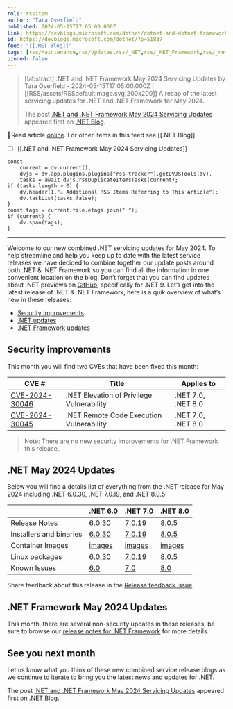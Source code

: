 ```yaml
---
role: rssitem
author: "Tara Overfield"
published: 2024-05-15T17:05:00.000Z
link: https://devblogs.microsoft.com/dotnet/dotnet-and-dotnet-framework-may-2024-servicing-updates/
id: https://devblogs.microsoft.com/dotnet/?p=51837
feed: "[[․NET Blog]]"
tags: [rss/Maintenance,rss/Updates,rss/_NET,rss/_NET_Framework,rss/_net_framework]
pinned: false
---
```


> [!abstract] .NET and .NET Framework May 2024 Servicing Updates by Tara Overfield - 2024-05-15T17:05:00.000Z
> <span class="rss-image">![[RSS/assets/RSSdefaultImage.svg|200x200]]</span>
> A recap of the latest servicing updates for .NET and .NET Framework for May 2024.
> 
> The post [.NET and .NET Framework May 2024 Servicing Updates](https://devblogs.microsoft.com/dotnet/dotnet-and-dotnet-framework-may-2024-servicing-updates/) appeared first on [.NET Blog](https://devblogs.microsoft.com/dotnet).

🔗Read article [online](https://devblogs.microsoft.com/dotnet/dotnet-and-dotnet-framework-may-2024-servicing-updates/). For other items in this feed see [[․NET Blog]].

- [ ] [[․NET and ․NET Framework May 2024 Servicing Updates]]

~~~dataviewjs
const
    current = dv.current(),
	dvjs = dv.app.plugins.plugins["rss-tracker"].getDVJSTools(dv),
	tasks = await dvjs.rssDuplicateItemsTasks(current);
if (tasks.length > 0) {
	dv.header(1,"⚠ Additional RSS Items Referring to This Article");
    dv.taskList(tasks,false);
}
const tags = current.file.etags.join(" ");
if (current) {
	dv.span(tags);
}
~~~

- - -
Welcome to our new combined .NET servicing updates for May 2024. To help streamline and help you keep up to date with the latest service releases we have decided to combine together our update posts around both .NET & .NET Framework so you can find all the information in one convenient location on the blog. Don’t forget that you can find updates about .NET previews on [GitHub](https://github.com/dotnet/core/discussions/categories/news), specifically for .NET 9. Let’s get into the latest release of .NET & .NET Framework, here is a quik overview of what’s new in these releases:

- [Security Improvements](#security-improvements)
- [.NET updates](#net-may-2024-updates)
- [.NET Framework updates](#net-framework-may-2024-updates)

## Security improvements

This month you will find two CVEs that have been fixed this month:

|CVE #|Title|Applies to|
|---|---|---|
|[CVE-2024-30046](https://msrc.microsoft.com/update-guide/vulnerability/CVE-2024-30046)|.NET Elevation of Privilege Vulnerability|.NET 7.0, .NET 8.0|
|[CVE-2024-30045](https://msrc.microsoft.com/update-guide/vulnerability/CVE-2024-30045)|.NET Remote Code Execution Vulnerability|.NET 7.0, .NET 8.0|

> Note: There are no new security improvements for .NET Framework this release.

## .NET May 2024 Updates

Below you will find a details list of everything from the .NET release for May 2024 including .NET 6.0.30, .NET 7.0.19, and .NET 8.0.5:

||.NET 6.0|.NET 7.0|.NET 8.0|
|---|---|---|---|
|Release Notes|[6.0.30](https://github.com/dotnet/core/blob/main/release-notes/6.0/6.0.30/6.0.30.md)|[7.0.19](https://github.com/dotnet/core/blob/main/release-notes/7.0/7.0.19/7.0.19.md)|[8.0.5](https://github.com/dotnet/core/blob/main/release-notes/8.0/8.0.5/8.0.5.md)|
|Installers and binaries|[6.0.30](https://dotnet.microsoft.com/download/dotnet/6.0)|[7.0.19](https://dotnet.microsoft.com/download/dotnet/7.0)|[8.0.5](https://dotnet.microsoft.com/download/dotnet/8.0)|
|Container Images|[images](https://mcr.microsoft.com/catalog?search=dotnet/)|[images](https://mcr.microsoft.com/catalog?search=dotnet/)|[images](https://mcr.microsoft.com/catalog?search=dotnet/)|
|Linux packages|[6.0.30](https://github.com/dotnet/core/blob/main/release-notes/6.0/install-linux.md)|[7.0.19](https://github.com/dotnet/core/blob/main/release-notes/7.0/install-linux.md)|[8.0.5](https://github.com/dotnet/core/blob/main/release-notes/8.0/install-linux.md)|
|Known Issues|[6.0](https://github.com/dotnet/core/blob/main/release-notes/6.0/known-issues.md)|[7.0](https://github.com/dotnet/core/blob/main/release-notes/7.0/known-issues.md)|[8.0](https://github.com/dotnet/core/blob/main/release-notes/8.0/known-issues.md)|

Share feedback about this release in the [Release feedback issue](https://github.com/dotnet/core/issues/9309).

## .NET Framework May 2024 Updates

This month, there are several non-security updates in these releases, be sure to browse our [release notes for .NET Framework](https://learn.microsoft.com/dotnet/framework/release-notes/2024/05-14-may-security-and-quality-rollup) for more details.

## See you next month

Let us know what you think of these new combined service release blogs as we continue to iterate to bring you the latest news and updates for .NET.

The post [.NET and .NET Framework May 2024 Servicing Updates](https://devblogs.microsoft.com/dotnet/dotnet-and-dotnet-framework-may-2024-servicing-updates/) appeared first on [.NET Blog](https://devblogs.microsoft.com/dotnet).